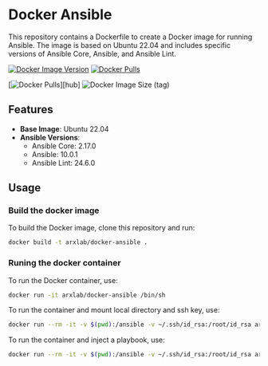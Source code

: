 # Docker Ansible

This repository contains a Dockerfile to create a Docker image for running Ansible. The image is based on Ubuntu 22.04 and includes specific versions of Ansible Core, Ansible, and Ansible Lint.

[![Docker Image Version](https://img.shields.io/docker/v/arxlab/ansible?label=latest)](https://hub.docker.com/r/arxlab/ansible/tags)
[![Docker Pulls](https://img.shields.io/docker/pulls/arxlab/ansible)](https://hub.docker.com/r/arxlab/ansible)

[![Docker Pulls](https://img.shields.io/docker/pulls/arxlab/ansible.svg "Docker Pulls")][hub] ![Docker Image Size (tag)](https://img.shields.io/docker/image-size/arxlab/ansible/latest)

## Features

- **Base Image**: Ubuntu 22.04
- **Ansible Versions**:
  - Ansible Core: 2.17.0
  - Ansible: 10.0.1
  - Ansible Lint: 24.6.0

## Usage

### Build the docker image

To build the Docker image, clone this repository and run:

```bash
docker build -t arxlab/docker-ansible .
```

### Runing the docker container

To run the Docker container, use:

```bash
docker run -it arxlab/docker-ansible /bin/sh
```

To run the container and mount local directory and ssh key, use:

```bash
docker run --rm -it -v $(pwd):/ansible -v ~/.ssh/id_rsa:/root/id_rsa arxlab/ansible:latest /bin/sh
```

To run the container and inject a playbook, use:

```bash
docker run --rm -it -v $(pwd):/ansible -v ~/.ssh/id_rsa:/root/id_rsa arxlab/ansible:latest ansible-playbook playbook.yml
```
